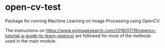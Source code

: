 # open-cv-test
 Package for running Machine Learning on Image Processing using OpenCV.
 
 The instructions on https://www.pyimagesearch.com/2018/07/19/opencv-tutorial-a-guide-to-learn-opencv/
 are followed for most of the methods used in the main module.
